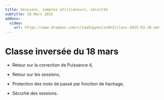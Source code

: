 ```yaml
---
title: Sessions, comptes utilisateurs, sécurité
subtitle: 18 Mars 2015
addons:
  video:
    url: https://www.dropbox.com/s/1aa5upyeslzv0n3/class-2015-03-18.webm?dl=1
---
```


# Classe inversée du 18 mars

- Retour sur la correction de Puissance 4,

- Retour sur les sessions,

- Protection des mots de passé par fonction de hachage,

- Sécurtié des sessions.
